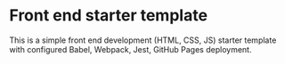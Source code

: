 # Front end starter template

This is a simple front end development (HTML, CSS, JS) starter template
with configured Babel, Webpack, Jest, GitHub Pages deployment.